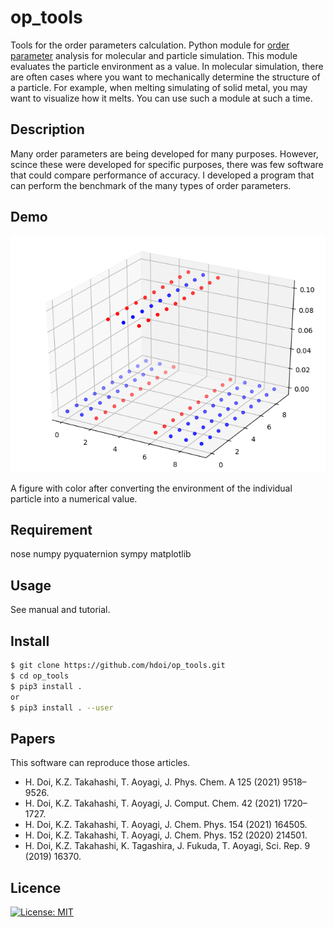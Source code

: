 # op_tools

Tools for the order parameters calculation.
Python module for [order parameter](https://en.wikipedia.org/wiki/Phase_transition#Order_parameters) analysis for molecular and particle simulation.
This module evaluates the particle environment as a value.
In molecular simulation, there are often cases where you want to mechanically determine the structure of a particle.
For example, when melting simulating of solid metal, you may want to visualize how it melts.
You can use such a module at such a time.

## Description

Many order parameters are being developed for many purposes.
However, scince these were developed for specific purposes, there was few software that could compare performance of accuracy.
I developed a program that can perform the benchmark of the many types of order parameters.

## Demo

![evaluation](./docs/media/Fig_2_color.png)

A figure with color after converting the environment of the individual particle into a numerical value.

## Requirement

nose
numpy
pyquaternion
sympy
matplotlib

## Usage

See manual and tutorial.

## Install

```bash
$ git clone https://github.com/hdoi/op_tools.git
$ cd op_tools  
$ pip3 install .  
or 
$ pip3 install . --user  
```

## Papers

This software can reproduce those articles.

  - H. Doi, K.Z. Takahashi, T. Aoyagi, J. Phys. Chem. A 125 (2021) 9518–9526.
  - H. Doi, K.Z. Takahashi, T. Aoyagi, J. Comput. Chem. 42 (2021) 1720–1727.
  - H. Doi, K.Z. Takahashi, T. Aoyagi, J. Chem. Phys. 154 (2021) 164505.
  - H. Doi, K.Z. Takahashi, T. Aoyagi, J. Chem. Phys. 152 (2020) 214501.
  - H. Doi, K.Z. Takahashi, K. Tagashira, J. Fukuda, T. Aoyagi, Sci. Rep. 9 (2019) 16370.

## Licence

[![License: MIT](https://img.shields.io/badge/License-MIT-yellow.svg)](https://opensource.org/licenses/MIT)
